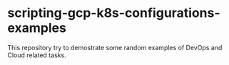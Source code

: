 # scripting-gcp-k8s-configurations-examples
This repository try to demostrate some random examples of DevOps and Cloud related tasks.

